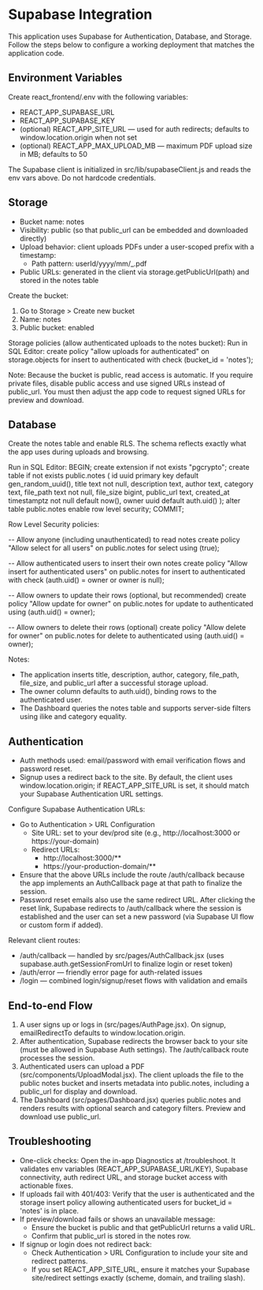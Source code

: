 # Supabase Integration

This application uses Supabase for Authentication, Database, and Storage. Follow the steps below to configure a working deployment that matches the application code.

## Environment Variables

Create react_frontend/.env with the following variables:
- REACT_APP_SUPABASE_URL
- REACT_APP_SUPABASE_KEY
- (optional) REACT_APP_SITE_URL — used for auth redirects; defaults to window.location.origin when not set
- (optional) REACT_APP_MAX_UPLOAD_MB — maximum PDF upload size in MB; defaults to 50

The Supabase client is initialized in src/lib/supabaseClient.js and reads the env vars above. Do not hardcode credentials.

## Storage

- Bucket name: notes
- Visibility: public (so that public_url can be embedded and downloaded directly)
- Upload behavior: client uploads PDFs under a user-scoped prefix with a timestamp:
  - Path pattern: userId/yyyy/mm/<timestamp>_<originalname>.pdf
- Public URLs: generated in the client via storage.getPublicUrl(path) and stored in the notes table

Create the bucket:
1) Go to Storage > Create new bucket
2) Name: notes
3) Public bucket: enabled

Storage policies (allow authenticated uploads to the notes bucket):
Run in SQL Editor:
create policy "allow uploads for authenticated"
on storage.objects for insert
to authenticated
with check (bucket_id = 'notes');

Note: Because the bucket is public, read access is automatic. If you require private files, disable public access and use signed URLs instead of public_url. You must then adjust the app code to request signed URLs for preview and download.

## Database

Create the notes table and enable RLS. The schema reflects exactly what the app uses during uploads and browsing.

Run in SQL Editor:
BEGIN;
create extension if not exists "pgcrypto";
create table if not exists public.notes (
  id uuid primary key default gen_random_uuid(),
  title text not null,
  description text,
  author text,
  category text,
  file_path text not null,
  file_size bigint,
  public_url text,
  created_at timestamptz not null default now(),
  owner uuid default auth.uid()
);
alter table public.notes enable row level security;
COMMIT;

Row Level Security policies:

-- Allow anyone (including unauthenticated) to read notes
create policy "Allow select for all users"
on public.notes
for select
using (true);

-- Allow authenticated users to insert their own notes
create policy "Allow insert for authenticated users"
on public.notes
for insert
to authenticated
with check (auth.uid() = owner or owner is null);

-- Allow owners to update their rows (optional, but recommended)
create policy "Allow update for owner"
on public.notes
for update
to authenticated
using (auth.uid() = owner);

-- Allow owners to delete their rows (optional)
create policy "Allow delete for owner"
on public.notes
for delete
to authenticated
using (auth.uid() = owner);

Notes:
- The application inserts title, description, author, category, file_path, file_size, and public_url after a successful storage upload.
- The owner column defaults to auth.uid(), binding rows to the authenticated user.
- The Dashboard queries the notes table and supports server-side filters using ilike and category equality.

## Authentication

- Auth methods used: email/password with email verification flows and password reset.
- Signup uses a redirect back to the site. By default, the client uses window.location.origin; if REACT_APP_SITE_URL is set, it should match your Supabase Authentication URL settings.

Configure Supabase Authentication URLs:
- Go to Authentication > URL Configuration
  - Site URL: set to your dev/prod site (e.g., http://localhost:3000 or https://your-domain)
  - Redirect URLs:
    * http://localhost:3000/**
    * https://your-production-domain/**
- Ensure that the above URLs include the route /auth/callback because the app implements an AuthCallback page at that path to finalize the session.
- Password reset emails also use the same redirect URL. After clicking the reset link, Supabase redirects to /auth/callback where the session is established and the user can set a new password (via Supabase UI flow or custom form if added).

Relevant client routes:
- /auth/callback — handled by src/pages/AuthCallback.jsx (uses supabase.auth.getSessionFromUrl to finalize login or reset token)
- /auth/error — friendly error page for auth-related issues
- /login — combined login/signup/reset flows with validation and emails

## End-to-end Flow

1) A user signs up or logs in (src/pages/AuthPage.jsx). On signup, emailRedirectTo defaults to window.location.origin.
2) After authentication, Supabase redirects the browser back to your site (must be allowed in Supabase Auth settings). The /auth/callback route processes the session.
3) Authenticated users can upload a PDF (src/components/UploadModal.jsx). The client uploads the file to the public notes bucket and inserts metadata into public.notes, including a public_url for display and download.
4) The Dashboard (src/pages/Dashboard.jsx) queries public.notes and renders results with optional search and category filters. Preview and download use public_url.

## Troubleshooting

- One-click checks: Open the in-app Diagnostics at /troubleshoot. It validates env variables (REACT_APP_SUPABASE_URL/KEY), Supabase connectivity, auth redirect URL, and storage bucket access with actionable fixes.
- If uploads fail with 401/403: Verify that the user is authenticated and the storage insert policy allowing authenticated users for bucket_id = 'notes' is in place.
- If preview/download fails or shows an unavailable message:
  - Ensure the bucket is public and that getPublicUrl returns a valid URL.
  - Confirm that public_url is stored in the notes row.
- If signup or login does not redirect back:
  - Check Authentication > URL Configuration to include your site and redirect patterns.
  - If you set REACT_APP_SITE_URL, ensure it matches your Supabase site/redirect settings exactly (scheme, domain, and trailing slash).
